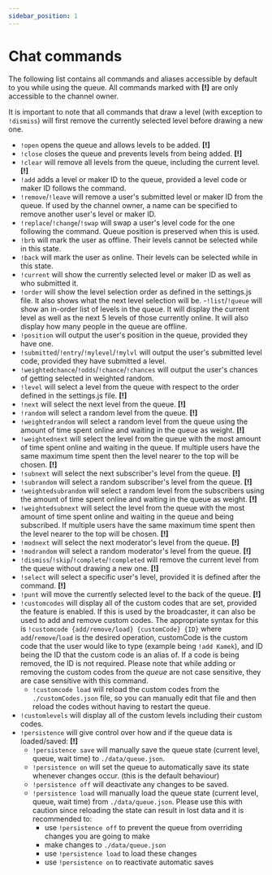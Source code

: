 ```yaml
---
sidebar_position: 1
---
```


# Chat commands

The following list contains all commands and aliases accessible by default to you while using the queue. All commands marked with **[!]** are only accessible to the channel owner.

It is important to note that all commands that draw a level (with exception to `!dismiss`) will first remove the currently selected level before drawing a new one.

- `!open` opens the queue and allows levels to be added. **[!]**
- `!close` closes the queue and prevents levels from being added. **[!]**
- `!clear` will remove all levels from the queue, including the current level. **[!]**
- `!add` adds a level or maker ID to the queue, provided a level code or maker ID follows the command.
- `!remove`/`!leave` will remove a user's submitted level or maker ID from the queue. If used by the channel owner, a name can be specified to remove another user's level or maker ID.
- `!replace`/`!change`/`!swap` will swap a user's level code for the one following the command. Queue position is preserved when this is used.
- `!brb` will mark the user as offline. Their levels cannot be selected while in this state.
- `!back` will mark the user as online. Their levels can be selected while in this state.
- `!current` will show the currently selected level or maker ID as well as who submitted it.
- `!order` will show the level selection order as defined in the settings.js file. It also shows what the next level selection will be.
-`!list`/`!queue` will show an in-order list of levels in the queue. It will display the current level as well as the next 5 levels of those currently online. It will also display how many people in the queue are offline.
- `!position` will output the user's position in the queue, provided they have one.
- `!submitted`/`!entry`/`!mylevel`/`!mylvl` will output the user's submitted level code, provided they have submitted a level.
- `!weightedchance`/`!odds`/`!chance`/`!chances` will output the user's chances of getting selected in weighted random.
- `!level` will select a level from the queue with respect to the order defined in the settings.js file. **[!]**
- `!next` will select the next level from the queue. **[!]**
- `!random` will select a random level from the queue. **[!]**
- `!weightedrandom` will select a random level from the queue using the amount of time spent online and waiting in the queue as weight. **[!]**
- `!weightednext` will select the level from the queue with the most amount of time spent online and waiting in the queue. If multiple users have the same maximum time spent then the level nearer to the top will be chosen. **[!]**
- `!subnext` will select the next subscriber's level from the queue. **[!]**
- `!subrandom` will select a random subscriber's level from the queue. **[!]**
- `!weightedsubrandom` will select a random level from the subscribers using the amount of time spent online and waiting in the queue as weight. **[!]**
- `!weightedsubnext` will select the level from the queue with the most amount of time spent online and waiting in the queue and being subscribed. If multiple users have the same maximum time spent then the level nearer to the top will be chosen. **[!]**
- `!modnext` will select the next moderator's level from the queue. **[!]**
- `!modrandom` will select a random moderator's level from the queue. **[!]**
- `!dismiss`/`!skip`/`!complete`/`!completed` will remove the current level from the queue without drawing a new one. **[!]**
- `!select` will select a specific user's level, provided it is defined after the command. **[!]**
- `!punt` will move the currently selected level to the back of the queue. **[!]**
- `!customcodes` will display all of the custom codes that are set, provided the feature is enabled. If this is used by the broadcaster, it can also be used to add and remove custom codes. The appropriate syntax for this is `!customcode {add/remove/load} {customCode} {ID}` where `add`/`remove`/`load` is the desired operation, customCode is the custom code that the user would like to type (example being `!add Kamek`), and ID being the ID that the custom code is an alias of. If a code is being removed, the ID is not required. Please note that while adding or removing the custom codes from the _queue_ are not case sensitive, they are case sensitive with this command.
  - `!customcode load` will reload the custom codes from the `./customCodes.json` file, so you can manually edit that file and then reload the codes without having to restart the queue.
- `!customlevels` will display all of the custom levels including their custom codes.
- `!persistence` will give control over how and if the queue data is loaded/saved: **[!]**
  - `!persistence save` will manually save the queue state (current level, queue, wait time) to `./data/queue.json`.
  - `!persistence on` will set the queue to automatically save its state whenever changes occur. (this is the default behaviour)
  - `!persistence off` will deactivate any changes to be saved.
  - `!persistence load` will manually load the queue state (current level, queue, wait time) from `./data/queue.json`. Please use this with caution since reloading the state can result in lost data and it is recommended to:
    - use `!persistence off` to prevent the queue from overriding changes you are going to make
    - make changes to `./data/queue.json`
    - use `!persistence load` to load these changes
    - use `!persistence on` to reactivate automatic saves
